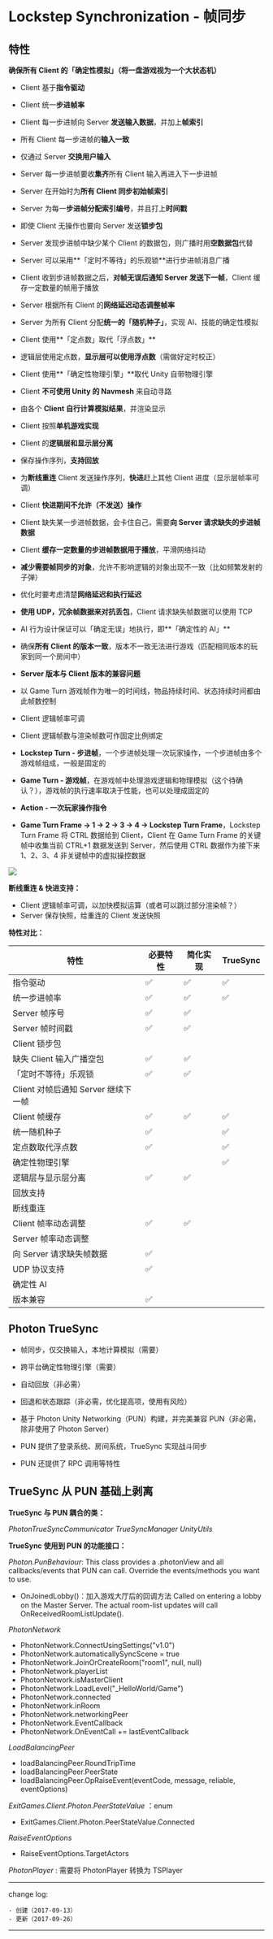 # Lockstep Synchronization - 帧同步

## 特性

**确保所有 Client 的「确定性模拟」（将一盘游戏视为一个大状态机）**

* Client 基于**指令驱动**
* Client 统一**步进帧率**
* Client 每一步进帧向 Server **发送输入数据**，并加上**帧索引**
* 所有 Client 每一步进帧的**输入一致**
* 仅通过 Server **交换用户输入**
* Server 每一步进帧要收**集齐**所有 Client 输入再进入下一步进帧
* Server 在开始时为**所有 Client 同步初始帧索引**
* Server 为每一**步进帧分配索引编号**，并且打上**时间戳**
* 即使 Client 无操作也要向 Server 发送**锁步包**
* Server 发现步进帧中缺少某个 Client 的数据包，则广播时用**空数据包**代替
* Server 可以采用**「定时不等待」的乐观锁**进行步进帧消息广播
* Client 收到步进帧数据之后，**对帧无误后通知 Server 发送下一帧**，Client 缓存一定数量的帧用于播放
* Server 根据所有 Client 的**网络延迟动态调整帧率**
* Server 为所有 Client 分配**统一的「随机种子」**，实现 AI、技能的确定性模拟
* Client 使用**「定点数」取代「浮点数」**
* 逻辑层使用定点数，**显示层可以使用浮点数**（需做好定时校正）
* Client 使用**「确定性物理引擎」**取代 Unity 自带物理引擎
* Client **不可使用 Unity 的 Navmesh** 来自动寻路
* 由各个 **Client 自行计算模拟结果**，并渲染显示
* Client 按照**单机游戏实现**
* Client 的**逻辑层和显示层分离**
* 保存操作序列，**支持回放**
* 为**断线重连** Client 发送操作序列，**快进**赶上其他 Client 进度（显示层帧率可调）
* Client **快进期间不允许（不发送）操作**
* Client 缺失某一步进帧数据，会卡住自己，需要**向 Server 请求缺失的步进帧数据**
* Client **缓存一定数量的步进帧数据用于播放**，平滑网络抖动
* **减少需要帧同步的对象**，允许不影响逻辑的对象出现不一致（比如频繁发射的子弹）
* 优化时要考虑清楚**网络延迟和执行延迟**
* **使用 UDP，冗余帧数据来对抗丢包**，Client 请求缺失帧数据可以使用 TCP
* AI 行为设计保证可以「确定无误」地执行，即**「确定性的 AI」**
* 确保**所有 Client 的版本一致**，版本不一致无法进行游戏（匹配相同版本的玩家到同一个房间中）
* **Server 版本与 Client 版本的兼容问题**

* 以 Game Turn 游戏帧作为唯一的时间线，物品持续时间、状态持续时间都由此帧数控制
* Client 逻辑帧率可调
* Client 逻辑帧数与渲染帧数可作固定比例绑定

* **Lockstep Turn - 步进帧**，一个步进帧处理一次玩家操作，一个步进帧由多个游戏帧组成，一般是固定的
* **Game Turn - 游戏帧**，在游戏帧中处理游戏逻辑和物理模拟（这个待确认？），游戏帧的执行速率取决于性能，也可以处理成固定的
* **Action - 一次玩家操作指令**
* **Game Turn Frame -> 1 -> 2 -> 3 -> 4 -> Lockstep Turn Frame**，Lockstep Turn Frame 将 CTRL 数据给到 Client，Client 在 Game Turn Frame 的关键帧中收集当前 CTRL+1 数据发送到 Server，然后使用 CTRL 数据作为接下来 1、2、3、4 非关键帧中的虚拟操控数据

![](media/15052072029953.jpg)

**断线重连 & 快进支持：**

* Client 逻辑帧率可调，以加快模拟运算（或者可以跳过部分渲染帧？）
* Server 保存快照，给重连的 Client 发送快照

**特性对比：**

| 特性 | 必要特性 | 简化实现 | TrueSync |
| --- | --- | --- | --- |
| 指令驱动 | ✅ | ✅ | ✅ |
| 统一步进帧率 | ✅ | ✅ | ✅ |
| Server 帧序号 | ✅ | ✅ |  |
| Server 帧时间戳 | ✅ | ✅ |  |
| Client 锁步包 |  |  |  |
| 缺失 Client 输入广播空包 | ✅ | ✅ |  |
| 「定时不等待」乐观锁 | ✅ | ✅ |  |
| Client 对帧后通知 Server 继续下一帧 |  |  |  |
| Client 帧缓存 | ✅ | ✅ | ✅ |
| 统一随机种子 | ✅ |  | ✅ |
| 定点数取代浮点数 | ✅ |  | ✅ |
| 确定性物理引擎 |  |  | ✅ |
| 逻辑层与显示层分离 | ✅ | ✅ |  |
| 回放支持 |  |  |  |
| 断线重连 |  |  |  |
| Client 帧率动态调整 | ✅ | ✅ |  |
| Server 帧率动态调整 |  |  |  |
| 向 Server 请求缺失帧数据 | ✅ |  |  |
| UDP 协议支持 | ✅ |  |  |
| 确定性 AI |  |  |  |
| 版本兼容 | ✅ |  |  |

## Photon TrueSync

* 帧同步，仅交换输入，本地计算模拟（需要）
* 跨平台确定性物理引擎（需要）
* 自动回放（非必需）
* 回退和状态跟踪（非必需，优化提高项，使用有风险）
* 基于 Photon Unity Networking（PUN）构建，并完美兼容 PUN（非必需，除非使用了 Photon Server）

* PUN 提供了登录系统、房间系统，TrueSync 实现战斗同步
* PUN 还提供了 RPC 调用等特性

## TrueSync 从 PUN 基础上剥离

**TrueSync 与 PUN 耦合的类：**

_PhotonTrueSyncCommunicator_
_TrueSyncManager_
_UnityUtils_

**TrueSync 使用到 PUN 的功能接口：**

_Photon.PunBehaviour_: This class provides a .photonView and all callbacks/events that PUN can call. Override the events/methods you want to use.

* OnJoinedLobby()：加入游戏大厅后的回调方法
Called on entering a lobby on the Master Server. The actual room-list updates will call OnReceivedRoomListUpdate().

_PhotonNetwork_

* PhotonNetwork.ConnectUsingSettings("v1.0")
* PhotonNetwork.automaticallySyncScene = true
* PhotonNetwork.JoinOrCreateRoom("room1", null, null)
* PhotonNetwork.playerList
* PhotonNetwork.isMasterClient
* PhotonNetwork.LoadLevel("_HelloWorld/Game")
* PhotonNetwork.connected
* PhotonNetwork.inRoom
* PhotonNetwork.networkingPeer
* PhotonNetwork.EventCallback
* PhotonNetwork.OnEventCall += lastEventCallback

_LoadBalancingPeer_

* loadBalancingPeer.RoundTripTime
* loadBalancingPeer.PeerState
* loadBalancingPeer.OpRaiseEvent(eventCode, message, reliable, eventOptions)

_ExitGames.Client.Photon.PeerStateValue_ ：enum

* ExitGames.Client.Photon.PeerStateValue.Connected

_RaiseEventOptions_

* RaiseEventOptions.TargetActors

_PhotonPlayer_ : 需要将 PhotonPlayer 转换为 TSPlayer

---

change log: 

	- 创建（2017-09-13）
	- 更新（2017-09-26）

---

